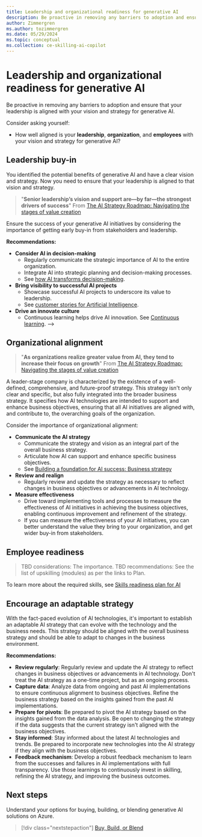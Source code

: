 ```yaml
---
title: Leadership and organizational readiness for generative AI
description: Be proactive in removing any barriers to adoption and ensure that your leadership is aligned with your vision and strategy for generative AI.
author: Zimmergren
ms.author: tozimmergren
ms.date: 05/29/2024
ms.topic: conceptual
ms.collection: ce-skilling-ai-copilot
---
```


# Leadership and organizational readiness for generative AI

Be proactive in removing any barriers to adoption and ensure that your leadership is aligned with your vision and strategy for generative AI.

Consider asking yourself:

- How well aligned is your **leadership**, **organization**, and **employees** with your vision and strategy for generative AI?

## Leadership buy-in

You identified the potential benefits of generative AI and have a clear vision and strategy. Now you need to ensure that your leadership is aligned to that vision and strategy.

> "**Senior leadership’s vision and support are—by far—the strongest drivers of success**"
> From [The AI Strategy Roadmap: Navigating the stages of value creation](https://www.microsoft.com/microsoft-cloud/blog/2024/04/03/the-ai-strategy-roadmap-navigating-the-stages-of-value-creation/)

Ensure the success of your generative AI initiatives by considering the importance of getting early buy-in from stakeholders and leadership.

**Recommendations:**

- **Consider AI in decision-making**
  - Regularly communicate the strategic importance of AI to the entire organization.
  - Integrate AI into strategic planning and decision-making processes.
  - See [how AI transforms decision-making](https://www.weforum.org/agenda/2023/09/how-artificial-intelligence-will-transform-decision-making/).
- **Bring visibility to successful AI projects**
  - Showcase successful AI projects to underscore its value to leadership.
  - See [customer stories for Artificial Intelligence](https://customers.microsoft.com/en-us/search?sq=&ff=story_product_categories%26%3EArtificial%20Intelligence&p=0&so=cam_rank%20desc).
- **Drive an innovate culture**
  - Continuous learning helps drive AI innovation. See [Continuous learning](/azure/cloud-adoption-framework/innovate/considerations/learn#continuous-learning). -->

## Organizational alignment

> "**As organizations realize greater value from AI, they tend to increase their focus on growth**"
> From [The AI Strategy Roadmap: Navigating the stages of value creation](https://www.microsoft.com/microsoft-cloud/blog/2024/04/03/the-ai-strategy-roadmap-navigating-the-stages-of-value-creation/)

A leader-stage company is characterized by the existence of a well-defined, comprehensive, and future-proof strategy. This strategy isn't only clear and specific, but also fully integrated into the broader business strategy. It specifies how AI technologies are intended to support and enhance business objectives, ensuring that all AI initiatives are aligned with, and contribute to, the overarching goals of the organization.

Consider the importance of organizational alignment:

- **Communicate the AI strategy**
  - Communicate the strategy and vision as an integral part of the overall business strategy.
  - Articulate how AI can support and enhance specific business objectives.
  - See [Building a foundation for AI success: Business strategy](https://www.microsoft.com/microsoft-cloud/blog/2023/11/01/building-a-foundation-for-ai-success-business-strategy/)
- **Review and realign**
  - Regularly review and update the strategy as necessary to reflect changes in business objectives or advancements in AI technology.
- **Measure effectiveness**
  - Drive toward implementing tools and processes to measure the effectiveness of AI initiatives in achieving the business objectives, enabling continuous improvement and refinement of the strategy.
  - If you can measure the effectiveness of your AI initiatives, you can better understand the value they bring to your organization, and get wider buy-in from stakeholders.

## Employee readiness

> TBD considerations: The importance.
> TBD recommendations: See the list of upskilling (modules) as per the links to Plan.

To learn more about the required skills, see [Skills readiness plan for AI](./skills-readiness-ai.md)

## Encourage an adaptable strategy

With the fact-paced evolution of AI technologies, it's important to establish an adaptable AI strategy that can evolve with the technology and the business needs. This strategy should be aligned with the overall business strategy and should be able to adapt to changes in the business environment.

**Recommendations:**

- **Review regularly**: Regularly review and update the AI strategy to reflect changes in business objectives or advancements in AI technology. Don't treat the AI strategy as a one-time project, but as an ongoing process.
- **Capture data**: Analyze data from ongoing and past AI implementations to ensure continuous alignment to business objectives. Refine the business strategy based on the insights gained from the past AI implementations.
- **Prepare for pivots**: Be prepared to pivot the AI strategy based on the insights gained from the data analysis. Be open to changing the strategy if the data suggests that the current strategy isn't aligned with the business objectives.
- **Stay informed**: Stay informed about the latest AI technologies and trends. Be prepared to incorporate new technologies into the AI strategy if they align with the business objectives.
- **Feedback mechanism**: Develop a robust feedback mechanism to learn from the successes and failures in AI implementations with full transparency. Use those learnings to continuously invest in skilling, refining the AI strategy, and improving the business outcomes.

## Next steps

Understand your options for buying, building, or blending generative AI solutions on Azure.

> [!div class="nextstepaction"]
> [Buy, Build, or Blend](./buy-build-blend.md)
